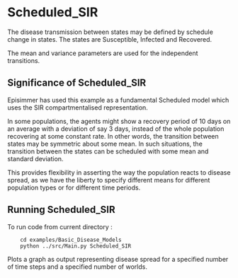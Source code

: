 # Scheduled_SIR
The disease transmission between states may be defined by schedule change in states. The states are Susceptible, Infected and Recovered.

The mean and variance parameters are used for the independent transitions.


## Significance of Scheduled_SIR
Episimmer has used this example as a fundamental Scheduled model which uses the SIR compartmentalised representation.

In some populations, the agents might show a recovery period of 10 days on an average with a deviation of say 3 days, instead of the whole population recovering at some constant rate. In other words, the transition between states may be symmetric about some mean. In such situations, the transition between the states can be scheduled with some mean and standard deviation.

This provides flexibility in asserting the way the population reacts to disease spread, as we have the liberty to specify different means for different population types or for different time periods.


## Running Scheduled_SIR
To run code from current directory :

		cd examples/Basic_Disease_Models
		python ../src/Main.py Scheduled_SIR

Plots a graph as output representing disease spread for a specified number of time steps and a specified number of worlds.<br>
		






